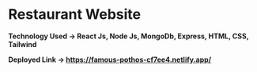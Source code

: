 # Restaurant Website
**Technology Used -> React Js, Node Js, MongoDb, Express, HTML, CSS, Tailwind**


**Deployed Link -> https://famous-pothos-cf7ee4.netlify.app/**
